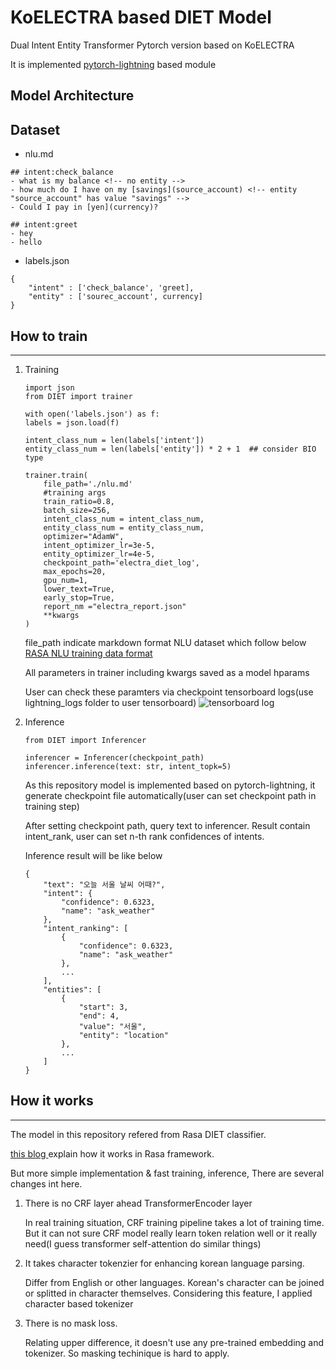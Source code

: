 # KoELECTRA based DIET Model
Dual Intent Entity Transformer Pytorch version based on KoELECTRA

It is implemented [pytorch-lightning](https://github.com/PyTorchLightning/pytorch-lightning) based module


## Model Architecture



## Dataset
- nlu.md
```
## intent:check_balance
- what is my balance <!-- no entity -->
- how much do I have on my [savings](source_account) <!-- entity "source_account" has value "savings" -->
- Could I pay in [yen](currency)? 

## intent:greet
- hey
- hello

```

- labels.json

```
{
    "intent" : ['check_balance', 'greet],
    "entity" : ['sourec_account', currency]
}

```


##


## How to train
---
1. Training 

    ```
    import json
    from DIET import trainer

    with open('labels.json') as f:
    labels = json.load(f)

    intent_class_num = len(labels['intent'])
    entity_class_num = len(labels['entity']) * 2 + 1  ## consider BIO type

    trainer.train(
        file_path='./nlu.md'
        #training args
        train_ratio=0.8,
        batch_size=256,
        intent_class_num = intent_class_num,
        entity_class_num = entity_class_num,
        optimizer="AdamW",
        intent_optimizer_lr=3e-5,
        entity_optimizer_lr=4e-5,
        checkpoint_path='electra_diet_log',
        max_epochs=20,
        gpu_num=1,
        lower_text=True,
        early_stop=True,
        report_nm ="electra_report.json"
        **kwargs
    )
    ```

    file_path indicate markdown format NLU dataset which follow below [RASA NLU training data format](https://rasa.com/docs/rasa/nlu/training-data-format/#markdown-format)

    All parameters in trainer including kwargs saved as a model hparams

    User can check these paramters via checkpoint tensorboard logs(use lightning_logs folder to user tensorboard)
    ![tensorboard log](img/tensorboard_log.PNG)

2. Inference

    ```
    from DIET import Inferencer

    inferencer = Inferencer(checkpoint_path)
    inferencer.inference(text: str, intent_topk=5)
    ```

    As this repository model is implemented based on pytorch-lightning, it generate checkpoint file automatically(user can set checkpoint path in training step)

    After setting checkpoint path, query text to inferencer. Result contain intent_rank, user can set n-th rank confidences of intents.

    Inference result will be like below
    ```
    {
        "text": "오늘 서울 날씨 어때?",
        "intent": {
            "confidence": 0.6323,
            "name": "ask_weather"
        },
        "intent_ranking": [
            {
                "confidence": 0.6323,
                "name": "ask_weather"
            },
            ...
        ],
        "entities": [
            {
                "start": 3,
                "end": 4,
                "value": "서울",
                "entity": "location"
            },
            ...
        ]
    }
    ```

## How it works
---

The model in this repository refered from Rasa DIET classifier.

[this blog ](https://ryanong.co.uk/2020/04/10/day-101-in-depth-study-of-rasas-diet-architecture/) explain how it works in Rasa framework.

But more simple implementation & fast training, inference,
There are several changes int here.

1. There is no CRF layer ahead TransformerEncoder layer

    In real training situation, CRF training pipeline takes a lot of training time. But it can not sure CRF model really learn token relation well or it really need(I guess transformer self-attention do similar things)

2. It takes character tokenzier for enhancing korean language parsing. 

    Differ from English or other languages. Korean's character can be joined or splitted in character themselves. Considering this feature, I applied character based tokenizer

3. There is no mask loss.

    Relating upper difference, it doesn't use any pre-trained embedding and tokenizer. So masking techinique is hard to apply.



